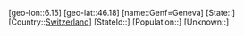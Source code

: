 ﻿---
location: [46.18,6.15]
type: City
tags:
- geo/City


SpocWebEntityId: 30409
isDeleted: false
confidential: public

---
[geo-lon::6.15]
[geo-lat::46.18]
[name::Genf=Geneva]
[State::]
[Country::[Switzerland](geo/Continent/Europe/Switzerland.md)]
[StateId::]
[Population::]
[Unknown::]

